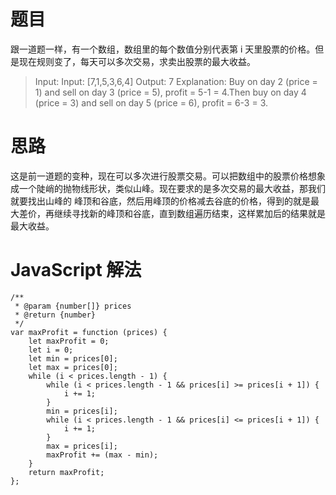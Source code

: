 # 题目
跟一道题一样，有一个数组，数组里的每个数值分别代表第 i 天里股票的价格。但是现在规则变了，每天可以多次交易，求卖出股票的最大收益。
> Input: Input: [7,1,5,3,6,4]
Output: 7
Explanation: Buy on day 2 (price = 1) and sell on day 3 (price = 5), profit = 5-1 = 4.Then buy on day 4 (price = 3) and sell on day 5 (price = 6), profit = 6-3 = 3.

# 思路
这是前一道题的变种，现在可以多次进行股票交易。可以把数组中的股票价格想象成一个陡峭的抛物线形状，类似山峰。现在要求的是多次交易的最大收益，那我们就要找出山峰的
峰顶和谷底，然后用峰顶的价格减去谷底的价格，得到的就是最大差价，再继续寻找新的峰顶和谷底，直到数组遍历结束，这样累加后的结果就是最大收益。

# JavaScript 解法
```
/**
 * @param {number[]} prices
 * @return {number}
 */
var maxProfit = function (prices) {
    let maxProfit = 0;
    let i = 0;
    let min = prices[0];
    let max = prices[0];
    while (i < prices.length - 1) {
        while (i < prices.length - 1 && prices[i] >= prices[i + 1]) {
            i += 1;
        }
        min = prices[i];
        while (i < prices.length - 1 && prices[i] <= prices[i + 1]) {
            i += 1;
        }
        max = prices[i];
        maxProfit += (max - min);
    }
    return maxProfit;
};
```
